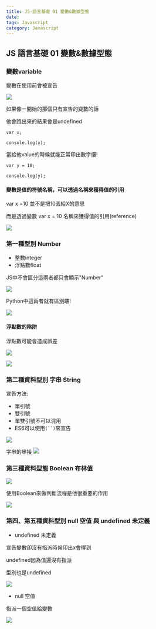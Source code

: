 ```yaml
---
title: JS-語言基礎 01 變數&數據型態
date:
tags: Javascript
category: Javascript
---
```





## JS 語言基礎 01 變數&數據型態


### 變數variable

變數在使用前會被宣告

![](https://i.imgur.com/Jogff3g.png)


如果像一開始的那個只有宣告的變數的話

他會跑出來的結果會是undefined

```javascript=
var x;

console.log(x);
```
當給他value的時候就能正常印出數字摟!

```javascript=
var y = 10;

console.log(y);
```

#### 變數是值的符號名稱，可以透過名稱來獲得值的引用

var x =10 並不是把10丟給X的意思

而是透過變數 var x = 10 名稱來獲得值的引用(reference)

![](https://i.imgur.com/ZRTKQ9S.png)

### 第一種型別 Number

* 整數integer
* 浮點數float

JS中不會區分這兩者都只會顯示"Number"

![](https://i.imgur.com/pwV5N3E.png)

Python中這兩者就有區別瞜!

![](https://i.imgur.com/5NBqH3i.png)


#### 浮點數的陷阱

浮點數可能會造成誤差

![](https://i.imgur.com/R3cvdo1.png)


![](https://i.imgur.com/pnwCyTs.png)


### 第二種資料型別 字串 String

宣告方法:

* 單引號
* 雙引號
* 單雙引號不可以混用
* ES6可以使用`(``)`來宣告

![](https://i.imgur.com/PwREY9M.png)

字串的串接
![](https://i.imgur.com/m6dinYH.png)


### 第三種資料型態 Boolean 布林值

![](https://i.imgur.com/wXpRpPV.png)

使用Boolean來做判斷流程是他很重要的作用

![](https://i.imgur.com/NVksCqE.png)


### 第四、第五種資料型別 null 空值 與 undefined 未定義


* undefined 未定義

宣告變數卻沒有指派時候印出x會得到

undefined因為值還沒有指派

型別也是undefined

![](https://i.imgur.com/9IWUrwW.png)


* null 空值

指派一個空值給變數

![](https://i.imgur.com/oyPNi5x.png)